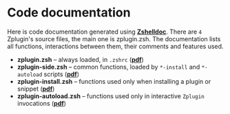 # Code documentation

Here is code documentation generated using [**Zshelldoc**](https://github.com/zdharma/zshelldoc).
There are `4` Zplugin's source files, the main one is zplugin.zsh. The documentation
lists all functions, interactions between them, their comments and features used.

 * **zplugin.zsh** – always loaded, in `.zshrc` ([**pdf**](http://zdharma.org/zplugin/zplugin.zsh.pdf))
 * **zplugin-side.zsh** – common functions, loaded by `*-install` and `*-autoload` scripts ([**pdf**](http://zdharma.org/zplugin/zplugin-side.zsh.pdf))
 * **zplugin-install.zsh** – functions used only when installing a plugin or snippet ([**pdf**](http://zdharma.org/zplugin/zplugin-install.zsh.pdf))
 * **zplugin-autoload.zsh** – functions used only in interactive `Zplugin` invocations ([**pdf**](http://zdharma.org/zplugin/zplugin-autoload.zsh.pdf))
